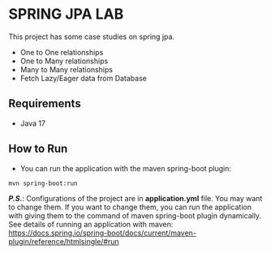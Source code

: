 # SPRING JPA LAB

This project has some case studies on spring jpa.

- One to One relationships
- One to Many relationships
- Many to Many relationships
- Fetch Lazy/Eager data from Database

## Requirements

- Java 17

## How to Run

- You can run the application with the maven spring-boot plugin:
```
mvn spring-boot:run
```
**_P.S._**: Configurations of the project are in **application.yml** file. You may want to change them. 
If you want to change them, you can run the application with giving them to the command of maven spring-boot plugin dynamically.
See details of running an application with maven: https://docs.spring.io/spring-boot/docs/current/maven-plugin/reference/htmlsingle/#run
